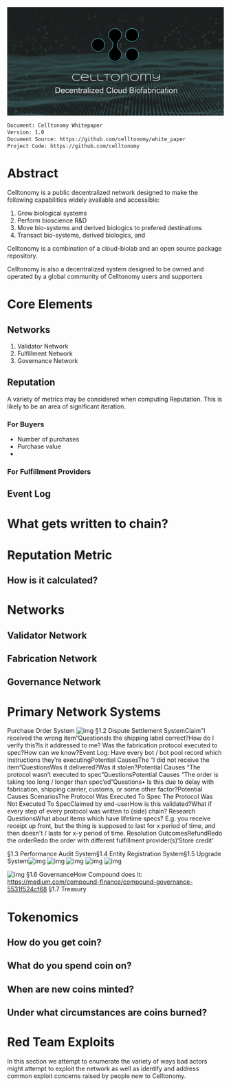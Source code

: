 <img align="center" src="./assets/banner.png"/>

```
Document: Celltonomy Whitepaper
Version: 1.0
Document Source: https://github.com/celltonomy/white_paper
Project Code: https://github.com/celltonomy
```

# Abstract

Celltonomy is a public decentralized network designed to make the following capabilities widely available and accessible:

1. Grow biological systems
2. Perform bioscience R&D
3. Move bio-systems and derived biologics to prefered destinations
4. Transact bio-systems, derived biologics, and 

Celltonomy is a combination of a cloud-biolab and an open source package repository. 

Celltonomy is also a decentralized system designed to be owned and operated by a global community of Celltonomy users and supporters

# Core Elements

## Networks

1. Validator Network
2. Fulfillment Network
3. Governance Network

## Reputation

A variety of metrics may be considered when computing Reputation. This is likely to be an area of significant iteration.

### For Buyers

* Number of purchases
* Purchase value
*  

### For Fulfillment Providers



## Event Log

# What gets written to chain?

# Reputation Metric

## How is it calculated?

# Networks

## Validator Network

## Fabrication Network

## Governance Network

# Primary Network Systems

Purchase Order System
![img](IJHPruFefKpf9i8Gp5Kj7OqVACAaglMca19kOEzSdyjH-GZbg_WXIZVfX9JF-eFmYc2x0jQSMhdYCJNKSRGjWUUOGtXtya7MCJJ5pPy5KQneP-twAbE76Q5Dn_p_QRoXTP5rClkJ.png)
§1.2 Dispute Settlement SystemClaim"I received the wrong item”QuestionsIs the shipping label correct?How do I verify this?Is it addressed to me?
Was the fabrication protocol executed to spec?How can we know?Event Log: Have every bot / bot pool record which instructions they’re executingPotential CausesThe “I did not receive the item”QuestionsWas it delivered?Was it stolen?Potential Causes
“The protocol wasn’t executed to spec”QuestionsPotential Causes
“The order is taking too long / longer than spec’ed”Questions• Is this due to delay with fabrication, shipping carrier, customs, or some other factor?Potential Causes
ScenariosThe Protocol Was Executed To Spec
The Protocol Was Not Executed To SpecClaimed by end-userHow is this validated?What if every step of every protocol was written to (side) chain?
Research QuestionsWhat about items which have lifetime specs? E.g. you receive receipt up front, but the thing is supposed to last for x period of time, and then doesn't / lasts for x-y period of time.
Resolution OutcomesRefundRedo the orderRedo the order with different fulfillment provider(s)‘Store credit’



§1.3 Performance Audit System§1.4 Entity Registration System§1.5 Upgrade System![img](HxllOVWcfF_lod2LQ8OZj_O_2fGjFGhCnSXeckc6NND9f3nTnejMyjcj-OZb1VhUTvNdqfTUh8DOB1VXh9vsnZBBXLRd5yng4DYosah3r6_oWg9TPxPkVlMAT2TOnG8EMj9dJApu.png)
![img](Cs75kq7cqTcnj-ITirdnGAekA4gUmUFAxk0xnZ4NPdT8sBeb4mEA_6wnYVmks2PWI3xFLLv1HjkMKp2hSGA4YVVP1F0Jqr16cQBG4lrY0Hf-c580F2Qxnvxld3s5_pfw9TcLZks4.png)
![img](grWRGUlZ59rkoYCH5LKJo44ghGA6mrEaCrivE1kl9lXy0G9eqJavO5rdw2uRV3dWUy9p-LMBX8V8m9UCougLyDY_qAAM7qsGJMRnJEqTbNeqxMRJGbLWFfWbKyKrkou2-hwLC5JU.png)
![img](3TM3Xthpct2eYRBM37vbJ1Go1DAjw0yAITbwd0QKIobKwBHwXzN1bLeecKZcX--2wfEJf-7Ef9TRW4ldtd_DhhAWdRatPaf51cE4dtWnCVwu5q4jxqQFYNaq9gfqhe-Jf7k_SBcF.png)
![img](BID_aeF_WzF2Olcjx2QgPvouRhQ_XKMfzlR6QATATg6o6wNYTsCC-TA9iq_wDDF8nhztoyoNC0Wz3gjigx-5aWwVYUTSQBCNMh0qvIjeUGo5QkgfIA0G8u618hd_GAxDhUvrig-M.png)


![img](8XWOxARPPCEkuaqmkp8fj35Wycy9TBoXpUjNDQ_vXTAKetUj0M5wpQXRsU1T1ks1h9_rVRMzxGirYXdT8KHc52f9Fw4LAfnzzv8aD0MlAw4BgCxp9Rrkv9DUlp48QVbhKHVJSrtP.png)
§1.6 GovernanceHow Compound does it: https://medium.com/compound-finance/compound-governance-5531f524cf68
§1.7 Treasury

# Tokenomics

## How do you get coin?

## What do you spend coin on?

## When are new coins minted?

## Under what circumstances are coins burned?

# Red Team Exploits

In this section we attempt to enumerate the variety of ways bad actors might attempt to exploit the network as well as identify and address common exploit concerns raised by people new to Celltonomy.
